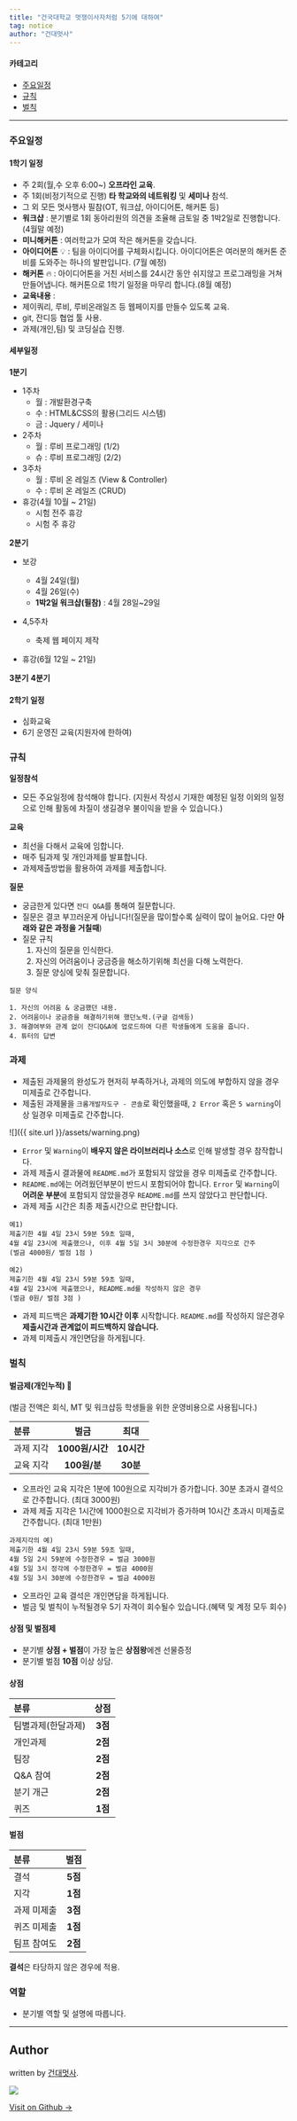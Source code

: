```yaml
---
title: "건국대학교 멋쟁이사자처럼 5기에 대하여"
tag: notice
author: "건대멋사"
---
```




#### 카테고리
- [주요일정](#주요일정)
- [규칙](#규칙)
- [벌칙](#벌칙)

---

<a id="#주요일정"></a>
### 주요일정
#### 1학기 일정
- 주 2회(월,수 오후 6:00~) **오프라인 교육**.
- 주 1회(비정기적으로 진행) **타 학교와의 네트워킹** 및 **세미나** 참석.
- 그 외 모든 멋사행사 필참(OT, 워크샵, 아이디어톤, 해커톤 등)
 - **워크샵** : 분기별로 1회 동아리원의 의견을 조율해 금토일 중 1박2일로 진행합니다.(4월말 예정)
 - **미니해커톤** : 여러학교가 모여 작은 해커톤을 갖습니다.
 - **아이디어톤** :bulb: : 팀을 아이디어를 구체화시킵니다. 아이디어톤은 여러분의 해커톤 준비를 도와주는 하나의 발판입니다. (7월 예정)
 - **해커톤** :fire: : 아이디어톤을 거친 서비스를 24시간 동안 쉬지않고 프로그래밍을 거쳐 만들어냅니다. 해커톤으로 1학기 일정을 마무리 합니다.(8월 예정)
- **교육내용** :
 - 제이쿼리, 루비, 루비온래일즈 등 웹페이지를 만들수 있도록 교육.
 - git, 잔디등 협업 툴 사용.
 - 과제(개인,팀) 및 코딩실습 진행.

#### 세부일정

**1분기**

- 1주차
  - 월 : 개발환경구축
  - 수 : HTML&CSS의 활용(그리드 시스템)
  - 금 : Jquery / 세미나
- 2주차
  - 월 : 루비 프로그래밍 (1/2)
  - 슈 : 루비 프로그래밍 (2/2)
- 3주차
  - 월 : 루비 온 레일즈 (View & Controller)
  - 수 : 루비 온 레일즈 (CRUD)
- 휴강(4월 10월 ~ 21일)
  - 시험 전주 휴강
  - 시험 주 휴강

**2분기**

- 보강
  - 4월 24일(월)
  - 4월 26일(수)
  - **1박2일 워크샵(필참)** : 4월 28일~29일
- 4,5주차
  - 축제 웹 페이지 제작

- 휴강(6월 12일 ~ 21일)

**3분기**
**4분기**

#### 2학기 일정
 - 심화교육
 - 6기 운영진 교육(지원자에 한하여)

<a id="#규칙"></a>
### 규칙

**일정참석**

- 모든 주요일정에 참석해야 합니다.
  (지원서 작성시 기재한 예정된 일정 이외의 일정으로 인해 활동에 차질이 생길경우 불이익을 받을 수 있습니다.)

**교육**

- 최선을 다해서 교육에 임합니다.
- 매주 팀과제 및 개인과제를 발표합니다.
- 과제제출방법을 활용하여 과제를 제출합니다.

**질문**

- 궁금한게 있다면 `잔디 Q&A`를 통해여 질문합니다.
- 질문은 결코 부끄러운게 아닙니다!(질문을 많이할수록 실력이 많이 늘어요. 다만 **아래와 같은 과정을 거칠때**)
- 질문 규칙
  1. 자신의 질문을 인식한다.
  2. 자신의 어려움이나 궁금증을 해소하기위해 최선을 다해 노력한다.
  3. 질문 양싱에 맞춰 질문합니다.

```
질문 양식

1. 자신의 어려움 & 궁금했던 내용.
2. 어려움이나 궁금증을 해결하기위해 했던노력.(구글 검색등)
3. 해결여부와 관계 없이 잔디Q&A에 업로드하여 다른 학생들에게 도움을 줍니다.
4. 튜터의 답변
```

### 과제
- 제출된 과제물의 완성도가 현저히 부족하거나, 과제의 의도에 부합하지 않을 경우 미제출로 간주합니다.
- 제출된 과제물을 `크롬개발자도구 - 콘솔`로 확인했을때,  `2 Error` 혹은 `5 warning`이상 일경우 미제출로 간주합니다.

![]({{ site.url }}/assets/warning.png)

- `Error` 및 `Warning`이 **배우지 않은 라이브러리나 소스**로 인해 발생할 경우 참작합니다.
- 과제 제출시 결과물에 `README.md`가 포함되지 않았을 경우 미제출로 간주합니다.
- `README.md`에는 어려웠던부분이 반드시 포함되어야 합니다. `Error` 및 `Warning`이 **어려운 부분**에 포함되지 않았을경우 `README.md`를 쓰지 않았다고 판단합니다.
- 과제 제출 시간은 최종 제출시간으로 판단합니다.

```
예1)
제출기한 4월 4일 23시 59분 59초 일때,
4월 4일 23시에 제출했으나, 이후 4월 5일 3시 30분에 수정한경우 지각으로 간주
(벌금 4000원/ 벌점 1점 )

예2)
제출기한 4월 4일 23시 59분 59초 일때,
4월 4일 23시에 제출했으나, README.md를 작성하지 않은 경우
(벌금 0원/ 벌점 3점 )
```

- 과제 피드백은 **과제기한 10시간 이후** 시작합니다. `README.md`를 작성하지 않은경우 **제출시간과 관계없이 피드백하지 않습니다.**
- 과제 미제출시 개인면담을 하게됩니다.

<a id="#벌칙"></a>
### 벌칙
#### 벌금제(개인누적) :cop:
(벌금 전액은 회식, MT 및 워크샵등 학생들을 위한 운영비용으로 사용됩니다.)

|   분류  | 벌금           |     최대      |
| :----- | :-----------: | :----------: |
| 과제 지각    | **1000원/시간** |   **10시간**  |
| 교육 지각    | **100원/분**   |   **30분**  |

- 오프라인 교육 지각은 1분에 100원으로 지각비가 증가합니다. 30분 초과시 결석으로 간주합니다. (최대 3000원)
- 과제 제출 지각은 1시간에 1000원으로 지각비가 증가하며 10시간 초과시 미제출로 간주합니다. (최대 1만원)

```
과제지각의 예)
제출기한 4월 4일 23시 59분 59초 일때,
4월 5일 2시 59분에 수정한경우 = 벌금 3000원
4월 5일 3시 정각에 수정한경우 = 벌금 4000원
4월 5일 3시 30분에 수정한경우 = 벌금 4000원
```

- 오프라인 교육 결석은 개인면담을 하게됩니다.
- 벌금 및 벌칙이 누적될경우 5기 자격이 회수될수 있습니다.(혜택 및 계정 모두 회수)

#### 상점 및 벌점제
* 분기별 **상점 + 벌점**이 가장 높은 **상점왕**에겐 선물증정
* 분기별 벌점 **10점** 이상 상담.

#### 상점

|   분류  | 상점   |
| :----- | :-----------: |
| 팀별과제(한달과제)    | **3점** |
| 개인과제    | **2점**   |
| 팀장    | **2점**   |
| Q&A 참여    | **2점**   |
| 분기 개근    | **2점**   |
| 퀴즈    | **1점**   |

#### 벌점


|   분류  | 벌점   |
| :----- | :-----------: |
| 결석    | **5점**   |
| 지각    | **1점**   |
| 과제 미제출    | **3점** |
| 퀴즈 미제출 | **1점**   |
| 팀프 참여도 | **2점**   |

**결석**은 타당하지 않은 경우에 적용.

### 역할
- 분기별 역할 및 설명에 따릅니다.

---

## Author

written by [건대멋사](likelionkonkuk.github.io).

![](https://avatars.githubusercontent.com/likelionkonkuk?v=2&s=100)

<a href="https://github.com/likelionkonkuk" target="_blank" class="btn btn-black"><i class="fa fa-github fa-lg"></i> Visit on Github &rarr;</a>